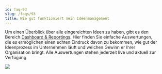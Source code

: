 ```yaml
---
id: faq-93
slug: /faqs/93
title: Wie gut funktioniert mein Ideenmanagement
---
```

Um einen Überblick über alle eingereichten Ideen zu haben, gibt es den Bereich [Dashboard & Reportings](https://support.qmbase.com/Account/findworkspace?returnUrl=/qualitymonitor). Hier finden Sie einfache Auswertungen, die es ermöglichen einen echten Eindruck davon zu bekommen, wie gut der Ideenprozess im Unternehmen läuft und welchen Gewinn er Ihrer Organisation bringt. Alle Auswertungen stehen jederzeit live und aktuell zur Verfügung.

![](https://caqadmin.blob.core.windows.net/faqs/93-images/1342ba2c-04ff-4377-a335-9fdf3bcc0e47-mceclip0.png)